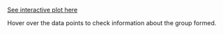 [See interactive plot here](https://plot.ly/~prateekkol21/50/) 

Hover over the data points to check information about the group formed.

